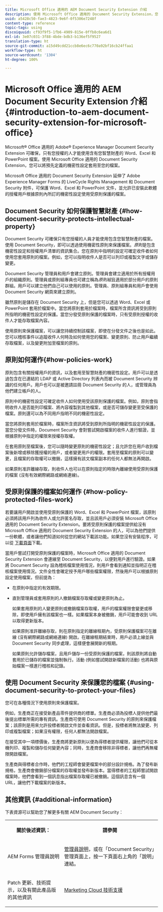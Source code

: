 ```yaml
---
title: Microsoft Office 適用的 AEM Document Security Extension 介紹
description: 使用 Microsoft Office 適用的 Document Security Extension，您可以將預先定義的機密性設定套用至 Microsoft Office 檔案。
uuid: a5428c50-fae3-4823-9e6f-0f5306e7248f
content-type: reference
topic-tags: using
discoiquuid: cf93f9f5-1fb6-4909-815e-0ffb8c6ea6d1
exl-id: 3e07c031-3f88-4bde-bdb3-b136ef5f9527
translation-type: ht
source-git-commit: a15d49cdd21ccb8e6ec6c770a92bf16cb24ffaa1
workflow-type: ht
source-wordcount: '1304'
ht-degree: 100%

---
```


# Microsoft Office 適用的 AEM Document Security Extension 介紹{#introduction-to-aem-document-security-extension-for-microsoft-office}

Microsoft® Office 適用的 Adobe® Experience Manager Document Security Extension 可確保，只有您授權的人才能使用含有您智慧財產的 Word、Excel 和 PowerPoint 檔案。使用 Microsoft Office 適用的 Document Security Extension，您可以將預先定義的機密性設定套用至您的檔案。

Microsoft Office 適用的 Document Security Extension 延伸了 Adobe Experience Manager Forms 的 LiveCycle Rights Management 和 Document Security 附件，可保護 Word、Excel 和 PowerPoint 文件，並允許已安裝此軟體的授權用戶根據原則內所訂的機密性設定使用受原則保護的檔案。

## Document Security 如何保護智慧財產 {#how-document-security-protects-intellectual-property}

Document Security 可確保只有您授權的人員才能使用包含您智慧財產的檔案。使用 Document Security，即可以透過使用機密性原則來保護檔案。*原則*&#x200B;是包含機密性設定和授權用戶清單的資訊集合。您在原則中指明的設定可確定收件者如何使用您套用原則的檔案。例如，您可以指明收件人是否可以列印或複製文字或儲存變更。

Document Security 管理員和用戶會建立原則。管理員會建立適用於所有授權用戶的組織原則。管理員或原則組專員也可建立稱為&#x200B;*原則組*&#x200B;且適用於部分用戶的原則群組。用戶可以建立他們自己可以使用的原則。管理員、原則組專員和用戶會使用 Document Security 網頁來建立原則。

雖然原則是儲存在 Document Security 上，但是您可以透過 Word、Excel 或 PowerPoint 套用於檔案中。當您將原則套用於檔案時，檔案所含資訊將受到原則所指明的機密性設定的保護。當您分發受原則保護的檔案時，只有受原則授權的收件人才能存取檔案內容。

使用原則來保護檔案，可以讓您持續控制該檔案，即使在分發文件之後也是如此。您可以稽核事件以追蹤收件人何時及如何使用您的檔案、變更原則、防止用戶繼續存取檔案，以及變更附加至檔案的原則。

## 原則如何運作{#how-policies-work}

原則包含有關授權用戶的資訊，以及套用至智慧財產的機密性設定。用戶可以是透過包含在已連結的 LDAP 或 Active Directory 列表內而被 Document Security 辨識的任何用戶。用戶也可以是被邀請註冊 Document Security 的人，或管理員為他們建立帳戶的人。

原則中的機密性設定可確定收件人如何使用受該原則保護的檔案。例如，原則會指明收件人是否能列印檔案、將內容複製到其他檔案，或是否可儲存變更至受保護的檔案。原則還可以為不同用戶指明不同的機密性設定。

當您將原則套用於檔案時，檔案所含資訊將受到原則所指明的機密性設定的保護。當您分發文件時，Document Security 會對嘗試開啟檔案的收件人進行驗證，並根據原則中指定的權限來授權存取權。

在套用原則至檔案後，您可以隨時變更原則的機密性設定；且允許您在用戶收到檔案後新增或移除獲授權的用戶，或者變更用戶的權限。套用至檔案的原則可以變更，且檔案的存取權可以撤銷，這樣擁有該文檔案副本的任何人都無法再開啟。

如果原則准許離線存取，則收件人也可以在原則指定的時限內離線使用受原則保護的檔案 (沒有有效網際網路或網絡連線)。

## 受原則保護的檔案如何運作 {#how-policy-protected-files-work}

若要讓用戶開啟並使用受原則保護的 Word、Excel 和 PowerPoint 檔案，該原則必須將該用戶列為收件人或允許匿名存取，並且該用戶必須安裝 Microsoft Office 適用的 Document Security Extension。要將受原則保護的檔案提供給沒有 Microsoft Office 適用的 Document Security Extension 的人，可以為他們提供一份軟體，或者讓他們知道如何從您的網站下載該功能。如果您沒有安裝程序，可以從 [下載頁面](https://www.adobe.com/products/livecycle/rightsmanagement/extension/downloads.html)下載。

當用戶嘗試打開受原則保護的檔案時，Microsoft Office 適用的 Document Security Extension 會連線至 Document Security，以便對用戶進行驗證。如果將 Document Security 設為稽核檔案使用情況，則用戶會看到通知並指明正在稽核檔案使用情況。文件全性會確定授予用戶哪些檔案權限，然後用戶可以根據原則設定使用檔案，但前提為：

* 在原則中指定的有效期限。
* 直到管理員或套用原則的人撤銷檔案存取權或變更原則為止。

   如果套用原則的人變更原則或撤銷檔案存取權，用戶的檔案權限會變更或移除，即使用戶擁有該檔案也一樣。如果檔案本身被撤銷，用戶可能會收到 URL 以取得更新版本。

   如果原則准許離線存取，則在原則指定的離線租期內，受原則保護檔案可在離線 (沒有網際網路或網絡連線) 開啟。在離線租期結束時，用戶必須上線並與 Document Security 同步處理，這樣便會展開新的租期。

   如果原則允許儲存檔案，且用戶儲存一份受原則保護的檔案，則該原則將自動套用於已儲存的檔案並強制執行。活動 (例如嘗試開啟新檔案的活動) 也將與原始檔案一樣進行稽核和記錄。

## 使用 Document Security 來保護您的檔案 {#using-document-security-to-protect-your-files}

您可在各種情況下使用原則來保護檔案。

例如，生產商正在接受新產品零件提供商的標單。生產商必須為投標人提供他們最後提出標單所需的專有資訊。生產商可使用 Document Security 的原則來保護檔案；該原則是用來允許投標者開啟文件並查看資訊。但是，投標者將無法變更、列印或複製檔案；如果沒有權限，任何人都無法開啟檔案。

在接受其中一項標價後，生產商將更新原則以便為得標者提供權限，讓他們可從本機列印、複製和儲存任何變更內容；同時，生產商會移除非得標者，讓他們再無權限開啟檔案。

生產商與得標者合作時，他們的工程師會變更檔案中的部分設計規格。為了發布新規格，生產商會撤銷部分檔案的存取權並發布新版本。當得標者的工程師嘗試開啟檔案時，他們會看到一個訊息指出檔案存取權已被撤銷。這個訊息含有一個 URL，讓他們下載檔案的新版本。

## 其他資訊 {#additional-information}

下表資源可以幫助您了解更多有關 AEM Document Security：

<table >
 <tbody>
  <tr>
   <th><p>關於後述資訊：</p> </th>
   <th><p>請參閱</p> </th>
  </tr>
  <tr>
   <td><p>AEM Forms 管理員說明</p> </td>
   <td><p><a href="http://www.adobe.com/go/learn_aemforms_admin_65_tw">管理員說明</a>，或在「Document Security」管理頁面上，按一下頁面右上角的「說明」連結。</p> </td>
  </tr>
  <tr>
   <td><p>Patch 更新、技術提示，以及有關此產品版的其他資訊</p> </td>
   <td><p><a href="https://helpx.adobe.com/tw/marketing-cloud/contact-support.html">Marketing Cloud 技術支援</a></p> </td>
  </tr>
 </tbody>
</table>
